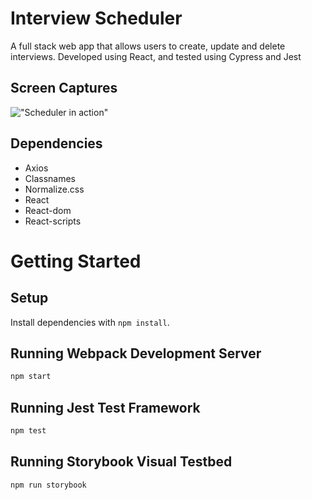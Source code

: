 # Interview Scheduler
A full stack web app that allows users to create, update and delete interviews.
Developed using React, and tested using Cypress and Jest

## Screen Captures
!["Scheduler in action"](https://github.com/harrishs/scheduler/blob/master/screen/scheduler.gif)


## Dependencies

- Axios
- Classnames
- Normalize.css
- React
- React-dom
- React-scripts

# Getting Started

## Setup

Install dependencies with `npm install`.

## Running Webpack Development Server

```sh
npm start
```

## Running Jest Test Framework

```sh
npm test
```

## Running Storybook Visual Testbed

```sh
npm run storybook
```
